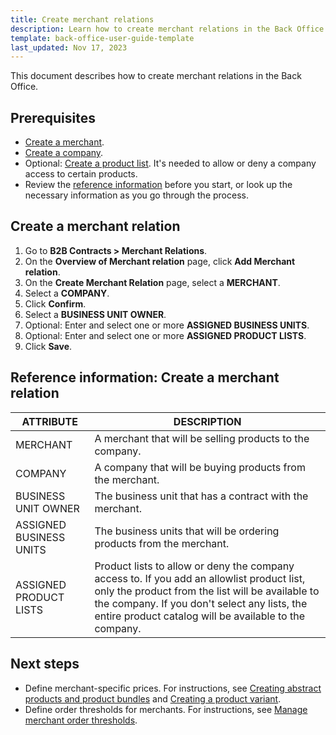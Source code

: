 ```yaml
---
title: Create merchant relations
description: Learn how to create merchant relations in the Back Office
template: back-office-user-guide-template
last_updated: Nov 17, 2023
---
```


This document describes how to create merchant relations in the Back Office.

## Prerequisites

* [Create a merchant](/docs/pbc/all/merchant-management/{{page.version}}/base-shop/manage-in-the-back-office/create-merchants.html).
* [Create a company](/docs/pbc/all/customer-relationship-management/{{page.version}}/base-shop/manage-in-the-back-office/manage-companies.html).
* Optional: [Create a product list](/docs/pbc/all/product-information-management/{{page.version}}/base-shop//manage-in-the-back-office/product-lists/create-product-lists.html). It's needed to allow or deny a company access to certain products.
* Review the [reference information](#reference-information-create-a-merchant-relation) before you start, or look up the necessary information as you go through the process.

## Create a merchant relation

1. Go to **B2B Contracts&nbsp;<span aria-label="and then">></span> Merchant Relations**.
2. On the **Overview of Merchant relation** page, click **Add Merchant relation**.
3. On the **Create Merchant Relation** page, select a **MERCHANT**.
4. Select a **COMPANY**.
5. Click **Confirm**.
6. Select a **BUSINESS UNIT OWNER**.
7. Optional: Enter and select one or more **ASSIGNED BUSINESS UNITS**.
8. Optional: Enter and select one or more **ASSIGNED PRODUCT LISTS**.
9. Click **Save**.

## Reference information: Create a merchant relation

| ATTRIBUTE |DESCRIPTION  |
| --- | --- |
| MERCHANT | A merchant that will be selling products to the company. |
| COMPANY | A company that will be buying products from the merchant. |
| BUSINESS UNIT OWNER | The business unit that has a contract with the merchant. |
| ASSIGNED BUSINESS UNITS | The business units that will be ordering products from the merchant. |
| ASSIGNED PRODUCT LISTS | Product lists to allow or deny the company access to. If you add an allowlist product list, only the product from the list will be available to the company. If you don't select any lists, the entire product catalog will be available to the company.  |


## Next steps

* Define merchant-specific prices. For instructions, see [Creating abstract products and product bundles](/docs/pbc/all/product-information-management/{{page.version}}/base-shop/manage-in-the-back-office/products/manage-abstract-products-and-product-bundles/create-abstract-products-and-product-bundles.html) and [Creating a product variant](/docs/pbc/all/product-information-management/{{page.version}}/marketplace/manage-in-the-back-office/products/create-product-variants.html).
* Define order thresholds for merchants. For instructions, see [Manage merchant order thresholds](/docs/pbc/all/cart-and-checkout/{{page.version}}/base-shop/manage-in-the-back-office/define-merchant-order-thresholds.html).
